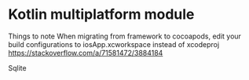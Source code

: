 Kotlin multiplatform module
==========================


Things to note
When migrating from framework to cocoapods, edit your build configurations to iosApp.xcworkspace instead of xcodeproj
https://stackoverflow.com/a/71581472/3884184

Sqlite